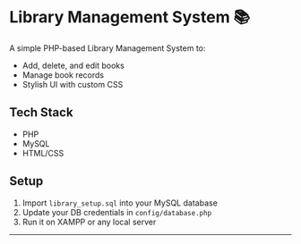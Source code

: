 # Library Management System 📚

A simple PHP-based Library Management System to:
- Add, delete, and edit books
- Manage book records
- Stylish UI with custom CSS

## Tech Stack
- PHP
- MySQL
- HTML/CSS

## Setup
1. Import `library_setup.sql` into your MySQL database
2. Update your DB credentials in `config/database.php`
3. Run it on XAMPP or any local server

---
